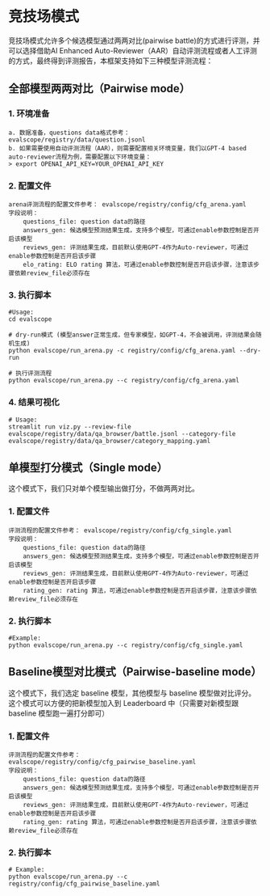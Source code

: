 # 竞技场模式
竞技场模式允许多个候选模型通过两两对比(pairwise battle)的方式进行评测，并可以选择借助AI Enhanced Auto-Reviewer（AAR）自动评测流程或者人工评测的方式，最终得到评测报告，本框架支持如下三种模型评测流程：

## 全部模型两两对比（Pairwise mode）
### 1. 环境准备
```text
a. 数据准备，questions data格式参考：evalscope/registry/data/question.jsonl
b. 如果需要使用自动评测流程（AAR），则需要配置相关环境变量，我们以GPT-4 based auto-reviewer流程为例，需要配置以下环境变量：
> export OPENAI_API_KEY=YOUR_OPENAI_API_KEY
```

### 2. 配置文件
```text
arena评测流程的配置文件参考： evalscope/registry/config/cfg_arena.yaml
字段说明：
    questions_file: question data的路径
    answers_gen: 候选模型预测结果生成，支持多个模型，可通过enable参数控制是否开启该模型
    reviews_gen: 评测结果生成，目前默认使用GPT-4作为Auto-reviewer，可通过enable参数控制是否开启该步骤
    elo_rating: ELO rating 算法，可通过enable参数控制是否开启该步骤，注意该步骤依赖review_file必须存在
```

### 3. 执行脚本
```shell
#Usage:
cd evalscope

# dry-run模式 (模型answer正常生成，但专家模型，如GPT-4，不会被调用，评测结果会随机生成)
python evalscope/run_arena.py -c registry/config/cfg_arena.yaml --dry-run

# 执行评测流程
python evalscope/run_arena.py --c registry/config/cfg_arena.yaml
```

### 4. 结果可视化

```shell
# Usage:
streamlit run viz.py --review-file evalscope/registry/data/qa_browser/battle.jsonl --category-file evalscope/registry/data/qa_browser/category_mapping.yaml
```



## 单模型打分模式（Single mode）

这个模式下，我们只对单个模型输出做打分，不做两两对比。
### 1. 配置文件
```text
评测流程的配置文件参考： evalscope/registry/config/cfg_single.yaml
字段说明：
    questions_file: question data的路径
    answers_gen: 候选模型预测结果生成，支持多个模型，可通过enable参数控制是否开启该模型
    reviews_gen: 评测结果生成，目前默认使用GPT-4作为Auto-reviewer，可通过enable参数控制是否开启该步骤
    rating_gen: rating 算法，可通过enable参数控制是否开启该步骤，注意该步骤依赖review_file必须存在
```
### 2. 执行脚本
```shell
#Example:
python evalscope/run_arena.py --c registry/config/cfg_single.yaml
```

## Baseline模型对比模式（Pairwise-baseline mode）

这个模式下，我们选定 baseline 模型，其他模型与 baseline 模型做对比评分。这个模式可以方便的把新模型加入到 Leaderboard 中（只需要对新模型跟 baseline 模型跑一遍打分即可）
### 1. 配置文件
```text
评测流程的配置文件参考： evalscope/registry/config/cfg_pairwise_baseline.yaml
字段说明：
    questions_file: question data的路径
    answers_gen: 候选模型预测结果生成，支持多个模型，可通过enable参数控制是否开启该模型
    reviews_gen: 评测结果生成，目前默认使用GPT-4作为Auto-reviewer，可通过enable参数控制是否开启该步骤
    rating_gen: rating 算法，可通过enable参数控制是否开启该步骤，注意该步骤依赖review_file必须存在
```
### 2. 执行脚本
```shell
# Example:
python evalscope/run_arena.py --c registry/config/cfg_pairwise_baseline.yaml
```
